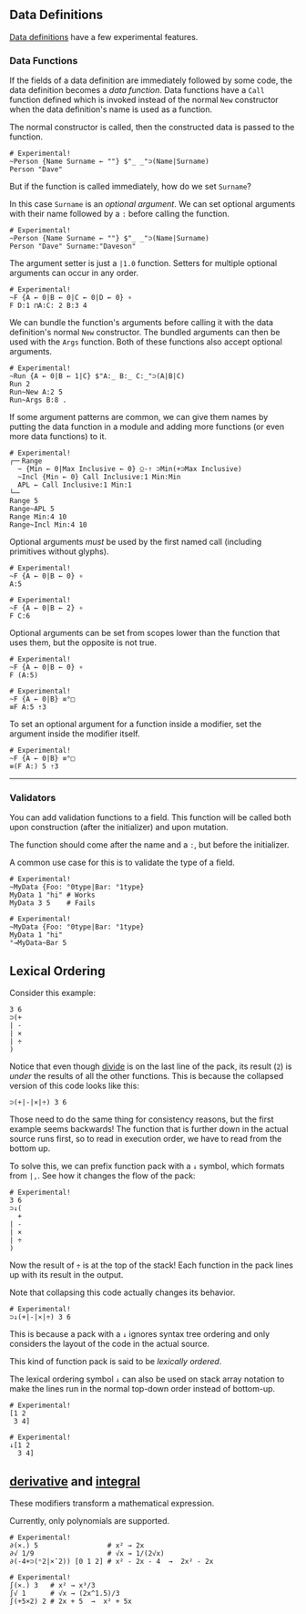 ## Data Definitions

[Data definitions](/tutorial/datadefs) have a few experimental features.

### Data Functions

If the fields of a data definition are immediately followed by some code, the data definition becomes a *data function*. Data functions have a `Call` function defined which is invoked instead of the normal `New` constructor when the data definition's name is used as a function.

The normal constructor is called, then the constructed data is passed to the function.

```uiua
# Experimental!
~Person {Name Surname ← ""} $"_ _"⊃(Name|Surname)
Person "Dave"
```

But if the function is called immediately, how do we set `Surname`?

In this case `Surname` is an *optional argument*. We can set optional arguments with their name followed by a `:` before calling the function.

```uiua
# Experimental!
~Person {Name Surname ← ""} $"_ _"⊃(Name|Surname)
Person "Dave" Surname:"Daveson"
```

The argument setter is just a `|1.0` function. Setters for multiple optional arguments can occur in any order.

```uiua
# Experimental!
~F {A ← 0|B ← 0|C ← 0|D ← 0} ∘
F D:1 ⊓A:C: 2 B:3 4
```

We can bundle the function's arguments before calling it with the data definition's normal `New` constructor. The bundled arguments can then be used with the `Args` function. Both of these functions also accept optional arguments.

```uiua
# Experimental!
~Run {A ← 0|B ← 1|C} $"A:_ B:_ C:_"⊃(A|B|C)
Run 2
Run~New A:2 5
Run~Args B:8 .
```

If some argument patterns are common, we can give them names by putting the data function in a module and adding more functions (or even more data functions) to it.

```uiua
# Experimental!
┌─╴Range
  ~ {Min ← 0|Max Inclusive ← 0} ⍜-⇡ ⊃Min(+⊃Max Inclusive)
  ~Incl {Min ← 0} Call Inclusive:1 Min:Min
  APL ← Call Inclusive:1 Min:1
└─╴
Range 5
Range~APL 5
Range Min:4 10
Range~Incl Min:4 10
```

Optional arguments *must* be used by the first named call (including primitives without glyphs).

```uiua should fail
# Experimental!
~F {A ← 0|B ← 0} ∘
A:5
```

```uiua should fail
# Experimental!
~F {A ← 0|B ← 2} ∘
F C:6
```

Optional arguments can be set from scopes lower than the function that uses them, but the opposite is not true.

```uiua
# Experimental!
~F {A ← 0|B ← 0} ∘
F (A:5)
```

```uiua should fail
# Experimental!
~F {A ← 0|B} ≡°□
≡F A:5 ⇡3
```

To set an optional argument for a function inside a modifier, set the argument inside the modifier itself.

```uiua
# Experimental!
~F {A ← 0|B} ≡°□
≡(F A:) 5 ⇡3
```

---

### Validators

You can add validation functions to a field. This function will be called both upon construction (after the initializer) and upon mutation.

The function should come after the name and a `:`, but before the initializer.

A common use case for this is to validate the type of a field.

```uiua should fail
# Experimental!
~MyData {Foo: °0type|Bar: °1type}
MyData 1 "hi" # Works
MyData 3 5    # Fails
```

```uiua should fail
# Experimental!
~MyData {Foo: °0type|Bar: °1type}
MyData 1 "hi"
°⊸MyData~Bar 5
```

## Lexical Ordering

Consider this example:

```uiua
3 6
⊃(+
| -
| ×
| ÷
)
```
Notice that even though [divide](/docs/divide) is on the last line of the pack, its result (`2`) is *under* the results of all the other functions. This is because the collapsed version of this code looks like this:

```uiua
⊃(+|-|×|÷) 3 6
```

Those need to do the same thing for consistency reasons, but the first example seems backwards! The function that is further down in the actual source runs first, so to read in execution order, we have to read from the bottom up.

To solve this, we can prefix function pack with a `↓` symbol, which formats from `|,`. See how it changes the flow of the pack:

```uiua
# Experimental!
3 6
⊃↓(
  +
| -
| ×
| ÷
)
```
Now the result of `÷` is at the top of the stack! Each function in the pack lines up with its result in the output.

Note that collapsing this code actually changes its behavior.

```uiua
# Experimental!
⊃↓(+|-|×|÷) 3 6
```

This is because a pack with a `↓` ignores syntax tree ordering and only considers the layout of the code in the actual source.

This kind of function pack is said to be *lexically ordered*.

The lexical ordering symbol `↓` can also be used on stack array notation to make the lines run in the normal top-down order instead of bottom-up.

```uiua
# Experimental!
[1 2
 3 4]
```

```uiua
# Experimental!
↓[1 2
  3 4]
```

## [derivative](/docs/derivative) and [integral](/docs/integral)

These modifiers transform a mathematical expression.

Currently, only polynomials are supported.

```uiua
# Experimental!
∂(×.) 5                 # x² → 2x
∂√ 1/9                  # √x → 1/(2√x)
∂(-4+⊃(ⁿ2|×¯2)) [0 1 2] # x² - 2x - 4  →  2x² - 2x
```

```uiua
# Experimental!
∫(×.) 3   # x² → x³/3
∫√ 1      # √x → (2x^1.5)/3
∫(+5×2) 2 # 2x + 5  →  x² + 5x
```